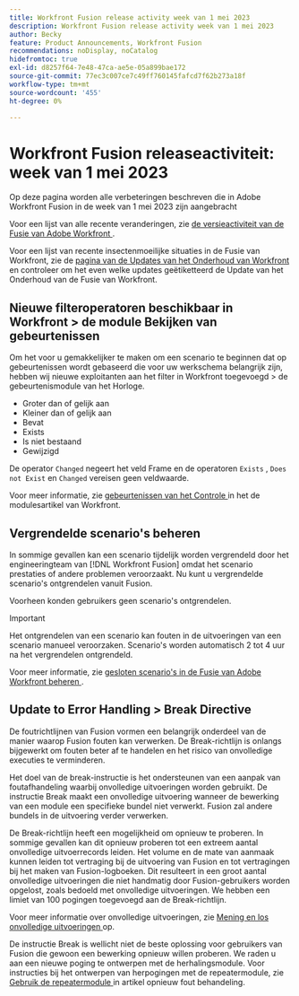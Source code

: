 ```yaml
---
title: Workfront Fusion release activity week van 1 mei 2023
description: Workfront Fusion release activity week van 1 mei 2023
author: Becky
feature: Product Announcements, Workfront Fusion
recommendations: noDisplay, noCatalog
hidefromtoc: true
exl-id: d8257f64-7e48-47ca-ae5e-05a899bae172
source-git-commit: 77ec3c007ce7c49ff760145fafcd7f62b273a18f
workflow-type: tm+mt
source-wordcount: '455'
ht-degree: 0%

---
```


# Workfront Fusion releaseactiviteit: week van 1 mei 2023

Op deze pagina worden alle verbeteringen beschreven die in Adobe Workfront Fusion in de week van 1 mei 2023 zijn aangebracht

Voor een lijst van alle recente veranderingen, zie [ de versieactiviteit van de Fusie van Adobe Workfront ](/help/workfront-fusion/fusion-product-releases/fusion-release-activity.md).

Voor een lijst van recente insectenmoeilijke situaties in de Fusie van Workfront, zie de [ pagina van de Updates van het Onderhoud van Workfront ](https://experienceleague.adobe.com/docs/workfront-known-issues/releases/current-updates.html) en controleer om het even welke updates geëtiketteerd de Update van het Onderhoud van de Fusie van Workfront.

## Nieuwe filteroperatoren beschikbaar in Workfront > de module Bekijken van gebeurtenissen

Om het voor u gemakkelijker te maken om een scenario te beginnen dat op gebeurtenissen wordt gebaseerd die voor uw werkschema belangrijk zijn, hebben wij nieuwe exploitanten aan het filter in Workfront toegevoegd > de gebeurtenismodule van het Horloge.

* Groter dan of gelijk aan
* Kleiner dan of gelijk aan
* Bevat
* Exists
* Is niet bestaand
* Gewijzigd

De operator `Changed` negeert het veld Frame en de operatoren `Exists` , `Does not Exist` en `Changed` vereisen geen veldwaarde.

Voor meer informatie, zie [ gebeurtenissen van het Controle ](/help/workfront-fusion/references/apps-and-modules/adobe-connectors/workfront-modules.md#triggers) in het de modulesartikel van Workfront.

## Vergrendelde scenario&#39;s beheren

In sommige gevallen kan een scenario tijdelijk worden vergrendeld door het engineeringteam van [!DNL Workfront Fusion] omdat het scenario prestaties of andere problemen veroorzaakt. Nu kunt u vergrendelde scenario&#39;s ontgrendelen vanuit Fusion.

Voorheen konden gebruikers geen scenario&#39;s ontgrendelen.

>[!IMPORTANT]
>
>Het ontgrendelen van een scenario kan fouten in de uitvoeringen van een scenario manueel veroorzaken. Scenario&#39;s worden automatisch 2 tot 4 uur na het vergrendelen ontgrendeld.

Voor meer informatie, zie [ gesloten scenario&#39;s in de Fusie van Adobe Workfront beheren ](/help/workfront-fusion/manage-scenarios/view-manage-locked-scenario.md).

## Update to Error Handling > Break Directive

De foutrichtlijnen van Fusion vormen een belangrijk onderdeel van de manier waarop Fusion fouten kan verwerken. De Break-richtlijn is onlangs bijgewerkt om fouten beter af te handelen en het risico van onvolledige executies te verminderen.

Het doel van de break-instructie is het ondersteunen van een aanpak van foutafhandeling waarbij onvolledige uitvoeringen worden gebruikt. De instructie Break maakt een onvolledige uitvoering wanneer de bewerking van een module een specifieke bundel niet verwerkt. Fusion zal andere bundels in de uitvoering verder verwerken.

De Break-richtlijn heeft een mogelijkheid om opnieuw te proberen. In sommige gevallen kan dit opnieuw proberen tot een extreem aantal onvolledige uitvoerrecords leiden. Het volume en de mate van aanmaak kunnen leiden tot vertraging bij de uitvoering van Fusion en tot vertragingen bij het maken van Fusion-logboeken. Dit resulteert in een groot aantal onvolledige uitvoeringen die niet handmatig door Fusion-gebruikers worden opgelost, zoals bedoeld met onvolledige uitvoeringen. We hebben een limiet van 100 pogingen toegevoegd aan de Break-richtlijn.

Voor meer informatie over onvolledige uitvoeringen, zie [ Mening en los onvolledige uitvoeringen ](/help/workfront-fusion/manage-scenarios/view-and-resolve-incomplete-executions.md) op.

De instructie Break is wellicht niet de beste oplossing voor gebruikers van Fusion die gewoon een bewerking opnieuw willen proberen. We raden u aan een nieuwe poging te ontwerpen met de herhalingsmodule. Voor instructies bij het ontwerpen van herpogingen met de repeatermodule, zie [ Gebruik de repeatermodule ](/help/workfront-fusion/create-scenarios/config-error-handling/retry.md#use-the-repeater-module) in artikel opnieuw fout behandeling.
